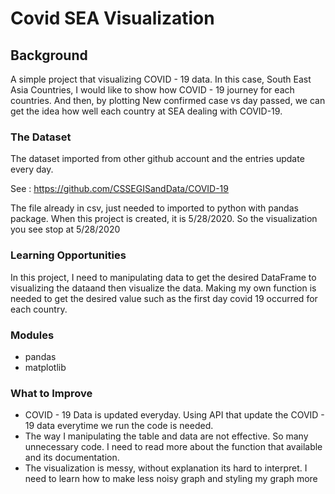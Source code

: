# Covid SEA Visualization
## Background
A simple project that visualizing COVID - 19 data. In this case, South East Asia Countries, I would like to show how COVID - 19 journey for each countries. And then, by plotting New confirmed case vs day passed, we can get the idea how well each country at SEA dealing with COVID-19.

### The Dataset
The dataset imported from other github account and the entries update every day.

See : https://github.com/CSSEGISandData/COVID-19

The file already in csv, just needed to imported to python with pandas package. When this project is created, it is 5/28/2020. So the visualization you see stop at 5/28/2020

### Learning Opportunities
In this project, I need to manipulating data to get the desired DataFrame to visualizing the dataand then visualize the data.  Making my own function is needed to get the desired value such as the first day covid 19 occurred for each country.

### Modules
- pandas
- matplotlib

### What to Improve
- COVID - 19 Data is updated everyday. Using API that update the COVID - 19 data everytime we run the code is needed.
- The way I manipulating the table and data are not effective. So many unnecessary code. I need to read more about the function that available and its documentation.
- The visualization is messy, without explanation its hard to interpret. I need to learn how to make less noisy graph and styling my graph more
